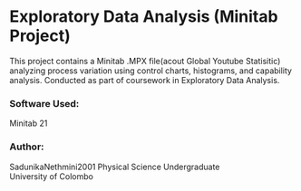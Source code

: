 # Exploratory Data Analysis (Minitab Project)

This project contains a Minitab .MPX file(acout Global Youtube Statisitic) analyzing process variation using control charts, histograms, and capability analysis. Conducted as part of coursework in Exploratory Data Analysis.

### Software Used:
Minitab 21

### Author:
SadunikaNethmini2001
Physical Science Undergraduate  
University of Colombo
